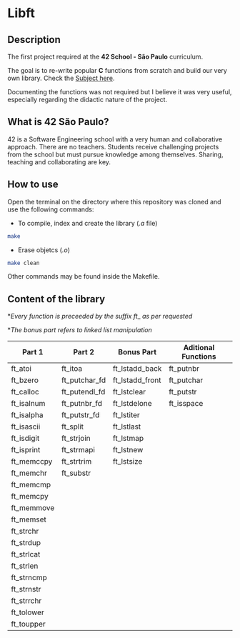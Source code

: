 # Libft

## Description
The first project required at the **42 School - São Paulo** curriculum.

The goal is to re-write popular **C** functions from scratch and build our very own library. Check the [Subject here](https://github.com/pckc/libft/blob/master/libft.en.subject.pdf).

Documenting the functions was not required but I believe it was very useful, especially regarding the didactic nature of the project.

## What is **42 São Paulo**?
42 is a Software Engineering school with a very human and collaborative approach. There are no teachers. Students receive challenging projects from the school but must pursue knowledge among themselves. Sharing, teaching and collaborating are key.

## How to use
Open the terminal on the directory where this repository was cloned and use the following commands:

- To compile, index and create the library (_.a_ file)
```bash
make
```
- Erase objetcs (_.o_)
```bash
make clean
```
Other commands may be found inside the Makefile.

## Content of the library
*_Every function is preceeded by the suffix ft__ _as per requested_

*_The bonus part refers to linked list manipulation_

Part 1  |Part 2| Bonus Part|Aditional Functions| 
|----------------|---------------------|-----------------|-----------
| ft_atoi      |   ft_itoa        | ft_lstadd_back | ft_putnbr 	|  
| ft_bzero    |   ft_putchar_fd        | ft_lstadd_front     | ft_putchar      |
| ft_calloc   |   ft_putendl_fd     | ft_lstclear      |      ft_putstr |
| ft_isalnum     |   ft_putnbr_fd        | ft_lstdelone  |    ft_isspace | 
| ft_isalpha     |   ft_putstr_fd        | ft_lstiter    |     |
| ft_isascii    |   ft_split     | ft_lstlast     |      |
| ft_isdigit    |   ft_strjoin      | ft_lstmap     |    |
| ft_isprint    |   ft_strmapi     | ft_lstnew      |       |
| ft_memccpy    |   ft_strtrim      | ft_lstsize                |                 |
| ft_memchr    |    ft_substr                 |                 |                 
| ft_memcmp    |                     |                 |                 |
| ft_memcpy    |                     |                 |                 |
| ft_memmove    |                     |                 |                 |
| ft_memset    |                     |                 |                 |
| ft_strchr    |                     |                 |                 |
| ft_strdup    |                     |                 |                 |
| ft_strlcat    |                     |                 |                 |
| ft_strlen    |                     |                 |                 |
| ft_strncmp    |                     |                 |                 |
| ft_strnstr    |                     |                 |                 |
| ft_strrchr    |                     |                 |                 |
| ft_tolower    |                     |                 |                 |
| ft_toupper    |                     |                 |                 |
